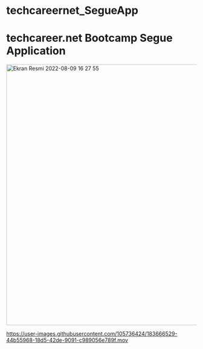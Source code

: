 # techcareernet_SegueApp

# techcareer.net Bootcamp Segue Application

<img width="691" alt="Ekran Resmi 2022-08-09 16 27 55" src="https://user-images.githubusercontent.com/105736424/183666453-92b688d6-9158-4b0b-9e43-9b0d88b8284c.png">




https://user-images.githubusercontent.com/105736424/183666529-44b55968-18d5-42de-9091-c989056e789f.mov




